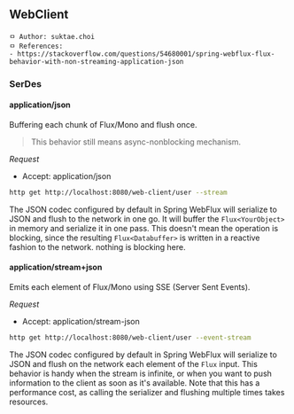 ## WebClient

```
ㅁ Author: suktae.choi
ㅁ References:
- https://stackoverflow.com/questions/54680001/spring-webflux-flux-behavior-with-non-streaming-application-json
```

### SerDes

#### application/json

Buffering each chunk of Flux/Mono and flush once. 

> This behavior still means async-nonblocking mechanism.

*Request*

- Accept: application/json

```bash
http get http://localhost:8080/web-client/user --stream
```

The JSON codec configured by default in Spring WebFlux will serialize to JSON and flush to the network in one go. It will buffer the `Flux<YourObject>` in memory and serialize it in one pass. This doesn't mean the operation is blocking, since the resulting `Flux<Databuffer>` is written in a reactive fashion to the network. nothing is blocking here.

#### application/stream+json

Emits each element of Flux/Mono using SSE (Server Sent Events).

*Request*

- Accept: application/stream-json

```bash
http get http://localhost:8080/web-client/user --event-stream
```

The JSON codec configured by default in Spring WebFlux will serialize to JSON and flush on the network each element of the `Flux` input. This behavior is handy when the stream is infinite, or when you want to push information to the client as soon as it's available. Note that this has a performance cost, as calling the serializer and flushing multiple times takes resources.